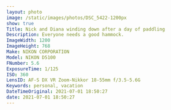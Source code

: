 ```yaml
---
layout: photo
image: /static/images/photos/DSC_5422-1200px
show: true
Title: Nick and Diana winding down after a day of paddling
Description: Everyone needs a good hammock.
ImageWidth: 1200
ImageHeight: 768
Make: NIKON CORPORATION
Model: NIKON D5100
FNumber: 5.6
ExposureTime: 1/125
ISO: 360
LensID: AF-S DX VR Zoom-Nikkor 18-55mm f/3.5-5.6G
Keywords: personal, vacation
DateTimeOriginal: 2021-07-01 18:50:27
date: 2021-07-01 18:50:27
---
```


